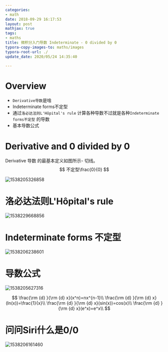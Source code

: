 ```yaml
---
categories:
- math
date: 2018-09-29 16:17:53
layout: post
mathjax: true
tags:
- maths
title: 微积分入门导数 Indeterminate - 0 divided by 0
typora-copy-images-to: maths/images
typora-root-url: ./
update_date: 2020/05/24 14:35:40

---
```


# Overview

* `Derivative导数`是啥
* Indeterminate forms不定型
* 通过`洛必达法则L'Hôpital's rule` 计算各种导数不过就是各种`Indeterminate forms不定型` 的导数
* 基本导数公式



# Derivative and 0 divided by 0 

Derivative 导数 的最基本定义如图所示- 切线。
$$
不定型\frac{0}{0}
$$



![1538205326858](/maths/images/1538205326858.png)





# 洛必达法则L'Hôpital's rule

![1538229668856](/maths/images/1538229668856.png)

# Indeterminate forms 不定型

![1538206238601](/maths/images/1538206238601.png)







# 导数公式

![1538205627316](/maths/images/1538205627316.png)


$$
\frac{\rm {d} }{\rm {d} x}(x^n)=nx^{n-1}\\
\frac{\rm {d} }{\rm {d} x}(ln(x))=\frac{1}{x}\\
\frac{\rm {d} }{\rm {d} x}(sin(x))=cos(x)\\
\frac{\rm {d} }{\rm {d} x}(e^x)=e^x\\
$$

# 问问Siri什么是0/0

![1538206161460](/maths/images/1538206161460.png)